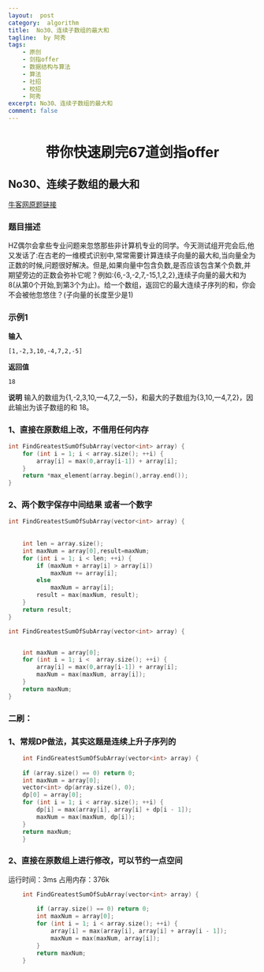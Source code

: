 ```yaml
---
layout:  post
category:  algorithm
title:  No30、连续子数组的最大和
tagline:  by 阿秀
tags:
    - 原创
    - 剑指offer
    - 数据结构与算法
    - 算法
    - 社招
    - 校招
    - 阿秀
excerpt: No30、连续子数组的最大和
comment: false
---
```


<h1 align="center">带你快速刷完67道剑指offer</h1>



## **No30、连续子数组的最大和**

<font style="font-weight:normal; color:#4169E1;text-decoration:underline;" target="_blank">[牛客网原题链接](https://www.nowcoder.com/practice/459bd355da1549fa8a49e350bf3df484?tpId=13&&tqId=11183&rp=1&ru=/ta/coding-interviews&qru=/ta/coding-interviews/question-ranking)</font>

### **题目描述**

 HZ偶尔会拿些专业问题来忽悠那些非计算机专业的同学。今天测试组开完会后,他又发话了:在古老的一维模式识别中,常常需要计算连续子向量的最大和,当向量全为正数的时候,问题很好解决。但是,如果向量中包含负数,是否应该包含某个负数,并期望旁边的正数会弥补它呢？例如:{6,-3,-2,7,-15,1,2,2},连续子向量的最大和为8(从第0个开始,到第3个为止)。给一个数组，返回它的最大连续子序列的和，你会不会被他忽悠住？(子向量的长度至少是1) 

### **示例1**

**输入**

~~~
[1,-2,3,10,-4,7,2,-5]
~~~
**返回值**

~~~
18
~~~
**说明**
输入的数组为{1,-2,3,10,—4,7,2,一5}，和最大的子数组为{3,10,一4,7,2}，因此输出为该子数组的和 18。 



### **1、直接在原数组上改，不借用任何内存**

~~~cpp
int FindGreatestSumOfSubArray(vector<int> array) {
	for (int i = 1; i < array.size(); ++i) {
	    array[i] = max(0,array[i-1]) + array[i];
	}
	return *max_element(array.begin(),array.end());
}
~~~



### **2、两个数字保存中间结果 或者一个数字**

~~~cpp
int FindGreatestSumOfSubArray(vector<int> array) {
 
 
    int len = array.size();
    int maxNum = array[0],result=maxNum;
    for (int i = 1; i < len; ++i) {
        if (maxNum + array[i] > array[i])
            maxNum += array[i];
        else
            maxNum = array[i];
        result = max(maxNum, result);
    }
    return result;
}
~~~



~~~cpp
int FindGreatestSumOfSubArray(vector<int> array) {


	int maxNum = array[0];
	for (int i = 1; i <  array.size(); ++i) {
	    array[i] = max(0,array[i-1]) + array[i];
		maxNum = max(maxNum, array[i]);
	}
	return maxNum;
}
~~~



### **二刷：**

### **1、常规DP做法，其实这题是连续上升子序列的**

~~~cpp
    int FindGreatestSumOfSubArray(vector<int> array) {
    
	if (array.size() == 0) return 0;
	int maxNum = array[0];
	vector<int> dp(array.size(), 0);
	dp[0] = array[0];
	for (int i = 1; i < array.size(); ++i) {
		dp[i] = max(array[i], array[i] + dp[i - 1]);
		maxNum = max(maxNum, dp[i]);
	}
	return maxNum;
    }
~~~



### **2、直接在原数组上进行修改，可以节约一点空间**

运行时间：3ms   占用内存：376k

~~~cpp
    int FindGreatestSumOfSubArray(vector<int> array) {
    
	    if (array.size() == 0) return 0;
        int maxNum = array[0];
        for (int i = 1; i < array.size(); ++i) {
            array[i] = max(array[i], array[i] + array[i - 1]);
            maxNum = max(maxNum, array[i]);
        }
        return maxNum;
    }
~~~

<p id = "连续子数组的最大和"></p>

